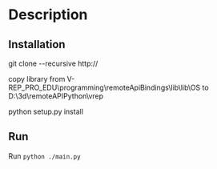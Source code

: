 Description
===========

## Installation
    
git clone --recursive http://

copy library from V-REP_PRO_EDU\programming\remoteApiBindings\lib\lib\OS to D:\3d\remoteAPIPython\vrep 

python setup.py install

## Run

Run `python ./main.py`
